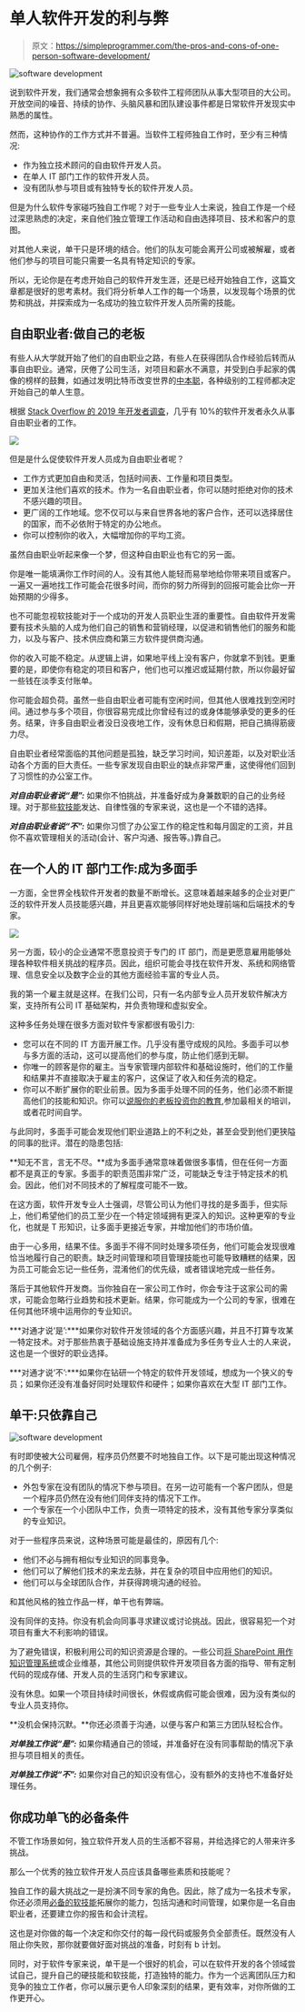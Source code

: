 # 单人软件开发的利与弊

> 原文：<https://simpleprogrammer.com/the-pros-and-cons-of-one-person-software-development/>

![software development](img/61fb23aa58865a71f7aa62cd856ef4fb.png)

说到软件开发，我们通常会想象拥有众多软件工程师团队从事大型项目的大公司。开放空间的噪音、持续的协作、头脑风暴和团队建设事件都是日常软件开发现实中熟悉的属性。

然而，这种协作的工作方式并不普遍。当软件工程师独自工作时，至少有三种情况:

*   作为独立技术顾问的自由软件开发人员。
*   在单人 IT 部门工作的软件开发人员。
*   没有团队参与项目或有独特专长的软件开发人员。

但是为什么软件专家碰巧独自工作呢？对于一些专业人士来说，独自工作是一个经过深思熟虑的决定，来自他们独立管理工作活动和自由选择项目、技术和客户的意图。

对其他人来说，单干只是环境的结合。他们的队友可能会离开公司或被解雇，或者他们参与的项目可能只需要一名具有特定知识的专家。

所以，无论你是在考虑开始自己的软件开发生涯，还是已经开始独自工作，这篇文章都是很好的思考素材。我们将分析单人工作的每一个场景，以发现每个场景的优势和挑战，并探索成为一名成功的独立软件开发人员所需的技能。

## 自由职业者:做自己的老板

有些人从大学就开始了他们的自由职业之路，有些人在获得团队合作经验后转而从事自由职业。通常，厌倦了公司生活，对项目和薪水不满意，并受到白手起家的偶像的榜样的鼓舞，如通过发明比特币改变世界的[中本聪](https://simpleprogrammer.com/satoshi-nakamoto-changed-world/)，各种级别的工程师都决定开始自己的单人生意。

根据 [Stack Overflow 的 2019 年开发者调查](https://insights.stackoverflow.com/survey/2019)，几乎有 10%的软件开发者永久从事自由职业者的工作。

![](img/ab2e05389a12a21559664bee5547139d.png)

但是是什么促使软件开发人员成为自由职业者呢？

*   工作方式更加自由和灵活，包括时间表、工作量和项目类型。
*   更加关注他们喜欢的技术。作为一名自由职业者，你可以随时拒绝对你的技术不感兴趣的项目。
*   更广阔的工作地域。您不仅可以与来自世界各地的客户合作，还可以选择居住的国家，而不必依附于特定的办公地点。
*   你可以控制你的收入，大幅增加你的平均工资。

虽然自由职业听起来像一个梦，但这种自由职业也有它的另一面。

你是唯一能填满你工作时间的人。没有其他人能轻而易举地给你带来项目或客户。一遍又一遍地找工作可能会花很多时间，而你的努力所得到的回报可能会比你一开始预期的少得多。

也不可能忽视软技能对于一个成功的开发人员职业生涯的重要性。自由软件开发需要有技术头脑的人成为他们自己的销售和营销经理，以促进和销售他们的服务和能力，以及与客户、技术供应商和第三方软件提供商沟通。

你的收入可能不稳定。从逻辑上讲，如果地平线上没有客户，你就拿不到钱。更重要的是，即使你有稳定的项目和客户，他们也可以推迟或延期付款，所以你最好留一些钱在淡季支付账单。

你可能会超负荷。虽然一些自由职业者可能有空闲时间，但其他人很难找到空闲时间。通过参与多个项目，你很容易完成比你曾经有过的或身体能够承受的更多的任务。结果，许多自由职业者没日没夜地工作，没有休息日和假期，把自己搞得筋疲力尽。

自由职业者经常面临的其他问题是孤独，缺乏学习时间，知识差距，以及对职业活动各个方面的巨大责任。一些专家发现自由职业的缺点非常严重，这使得他们回到了习惯性的办公室工作。

***对自由职业者说“是”:*** 如果你不怕挑战，并准备好成为身兼数职的自己的业务经理。对于那些[软技能](https://simpleprogrammer.com/soft-skills-remote-work/)发达、自律性强的专家来说，这也是一个不错的选择。

***对自由职业者说“不”:*** 如果你习惯了办公室工作的稳定性和每月固定的工资，并且你不喜欢管理相关的活动(会计、客户沟通、报告等。)靠自己。

## 在一个人的 IT 部门工作:成为多面手

一方面，全世界全栈软件开发者的数量不断增长。这意味着越来越多的企业对更广泛的软件开发人员技能感兴趣，并且更喜欢能够同样好地处理前端和后端技术的专家。

![](img/65084072dccb787e0b32a95190afa740.png)

另一方面，较小的企业通常不愿意投资于专门的 IT 部门，而是更愿意雇用能够处理各种软件相关挑战的程序员。因此，组织可能会寻找在软件开发、系统和网络管理、信息安全以及数字企业的其他方面经验丰富的专业人员。

我的第一个雇主就是这样。在我们公司，只有一名内部专业人员开发软件解决方案，支持所有公司 IT 基础架构，并负责物理和虚拟安全。

这种多任务处理在很多方面对软件专家都很有吸引力:

*   您可以在不同的 IT 方面开展工作。几乎没有墨守成规的风险。多面手可以参与多方面的活动，这可以提高他们的参与度，防止他们感到无聊。
*   你唯一的顾客是你的雇主。当专家管理内部软件和基础设施时，他们的工作量和结果并不直接取决于雇主的客户，这保证了收入和任务流的稳定。
*   你可以不断扩展你的职业前景。因为多面手处理不同的任务，他们必须不断提高他们的技能和知识。你可以[说服你的老板投资你的教育](https://simpleprogrammer.com/programmers-convince-boss-upskilling/),参加最相关的培训，或者花时间自学。

与此同时，多面手可能会发现他们职业道路上的不利之处，甚至会受到他们更狭隘的同事的批评。潜在的隐患包括:

**知无不言，言无不尽。**成为多面手通常意味着做很多事情，但在任何一方面都不是真正的专家。多面手的职责范围非常广泛，可能缺乏专注于特定技术的机会。因此，他们对不同技术的了解程度可能不一致。

在这方面，软件开发专业人士强调，尽管公司认为他们寻找的是多面手，但实际上，他们希望他们的员工至少在一个特定领域拥有更深入的知识。这种更窄的专业化，也就是 T 形知识，让多面手更接近专家，并增加他们的市场价值。

由于一心多用，结果不佳。多面手不得不同时处理多项任务，他们可能会发现很难恰当地履行自己的职责。缺乏时间管理和项目管理技能也可能导致糟糕的结果，因为员工可能会忘记一些任务，混淆他们的优先级，或者错误地完成一些任务。

落后于其他软件开发商。当你独自在一家公司工作时，你会专注于这家公司的需求，可能会忽略行业趋势和技术更新。结果，你可能成为一个公司的专家，很难在任何其他环境中运用你的专业知识。

***对通才说‘是’:***如果你对软件开发领域的各个方面感兴趣，并且不打算专攻某一特定技术。对于那些热衷于基础设施支持并准备成为多任务专业人士的人来说，这也是一个很好的职业选择。

***对通才说‘不’:***如果你在钻研一个特定的软件开发领域，想成为一个狭义的专员；如果你还没有准备好同时处理软件和硬件；如果你喜欢在大型 IT 部门工作。

## 单干:只依靠自己

![software development](img/0e3a597494e3765f3356a4be7fd901f8.png)

有时即使被大公司雇佣，程序员仍然要不时地独自工作。以下是可能出现这种情况的几个例子:

*   外包专家在没有团队的情况下参与项目。在另一边可能有一个客户团队，但是一个程序员仍然在没有他们同伴支持的情况下工作。
*   一个专家在一个小团队中工作，负责一项特定的技术，没有其他专家分享类似的专业知识。

对于一些程序员来说，这种场景可能是最佳的，原因有几个:

*   他们不必与拥有相似专业知识的同事竞争。
*   他们可以了解他们技术的来龙去脉，并在复杂的项目中应用他们的知识。
*   他们可以与全球团队合作，并获得跨境沟通的经验。

和其他风格的独立作品一样，单干也有弊端。

没有同伴的支持。你没有机会向同事寻求建议或讨论挑战。因此，很容易犯一个对项目有重大不利影响的错误。

为了避免错误，积极利用公司的知识资源是合理的。一些公司[将 SharePoint 用作知识管理系统](https://www.iflexion.com/sharepoint/knowledge-management)或企业维基，其他公司则提供软件开发项目各方面的指导、带有定制代码的现成存储、开发人员的生活窍门和专家建议。

没有休息。如果一个项目持续时间很长，休假或病假可能会很难，因为没有类似的专业人员支持你。

**没机会保持沉默。**你还必须善于沟通，以便与客户和第三方团队轻松合作。

***对单独工作说“是”:*** 如果你精通自己的领域，并准备好在没有同事帮助的情况下承担与项目相关的责任。

***对单独工作说“不”:*** 如果你对自己的知识没有信心，没有额外的支持也不准备好处理任务。

## 你成功单飞的必备条件

不管工作场景如何，独立软件开发人员的生活都不容易，并给选择它的人带来许多挑战。

那么一个优秀的独立软件开发人员应该具备哪些素质和技能呢？

独自工作的最大挑战之一是扮演不同专家的角色。因此，除了成为一名技术专家，你还必须用[必备的软技能](https://www.amazon.com/gp/product/1617292397/ref=dbs_a_def_rwt_bibl_vppi_i3)拓展你的能力，包括沟通和时间管理，如果你是一名自由职业者，还要建立你的报告和会计流程。

这也是对你做的每一个决定和你交付的每一段代码或服务负全部责任。既然没有人阻止你失败，那你就要做好面对挑战的准备，时刻有 b 计划。

同时，对于软件专家来说，单干是一个很好的机会，可以在软件开发的各个领域尝试自己，提升自己的硬技能和软技能，打造独特的能力。作为一个远离团队压力和竞争的独立工作者，你可以展示更令人印象深刻的结果，更有效率，对你所做的工作更开心。